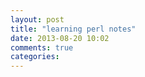 ```yaml
---
layout: post
title: "learning perl notes"
date: 2013-08-20 10:02
comments: true
categories: 
---
```

